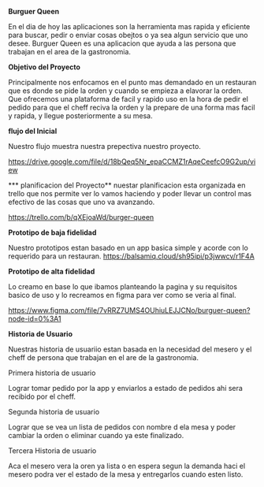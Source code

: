**Burguer Queen** 

En el dia de hoy las aplicaciones son la herramienta mas rapida y eficiente para buscar, pedir o enviar cosas obejtos o ya sea algun servicio que uno desee. Burguer Queen es una aplicacion que ayuda a las persona que trabajan en el area de la gastronomia.

**Objetivo del Proyecto**

Principalmente nos enfocamos en el punto mas demandado en un restauran que es donde se pide la orden y cuando se empieza a elavorar la orden. Que ofrecemos una plataforma de facil y rapido uso en la hora de pedir el pedido para que el cheff reciva la orden y la prepare de una forma mas facil y rapida, y llegue posteriormente a su mesa.

**flujo del Inicial**

Nuestro flujo muestra nuestra prepectiva nuestro proyecto.

https://drive.google.com/file/d/18bQeq5Nr_epaCCMZ1rAqeCeefcO9G2up/view


*** planificacion del Proyecto**
nuestar planificacion esta organizada en trello que nos permite ver lo vamos haciendo y poder llevar un control mas efectivo de las cosas que uno va avanzando.

https://trello.com/b/qXEjoaWd/burger-queen

**Prototipo de baja fidelidad**

Nuestro prototipos estan basado en un app basica simple y acorde con lo requerido para un restauran.
https://balsamiq.cloud/sh95ipi/p3jwwcv/r1F4A

**Prototipo de alta fidelidad**

Lo creamo en base lo que ibamos planteando la pagina y su requisitos basico de uso y lo recreamos en figma para ver como se veria al final.

https://www.figma.com/file/7vRRZ7UMS4OUhiuLEJJCNo/burguer-queen?node-id=0%3A1


**Historia de Usuario**

Nuestras historia de usuariio estan basada en la necesidad del mesero y el cheff de persona que trabajan en el are de la gastronomia.

Primera historia de usuario 

Lograr tomar pedido por la app y enviarlos a estado de pedidos ahi sera recibido por el cheff.

Segunda historia de usuario 

Lograr que se vea un lista de pedidos con nombre d ela mesa y poder cambiar la orden o eliminar cuando ya este finalizado.

Tercera Historia de usuario 

Aca el mesero vera la oren ya lista o en espera segun la demanda haci el mesero podra ver el estado de la mesa y entregarlos cuando esten listo.